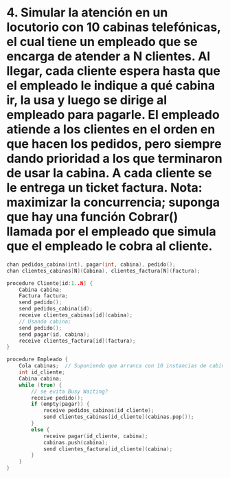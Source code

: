 # 4. Simular la atención en un locutorio con 10 cabinas telefónicas, el cual tiene un empleado que se encarga de atender a N clientes. Al llegar, cada cliente espera hasta que el empleado le indique a qué cabina ir, la usa y luego se dirige al empleado para pagarle. El empleado atiende a los clientes en el orden en que hacen los pedidos, pero siempre dando prioridad a los que terminaron de usar la cabina. A cada cliente se le entrega un ticket factura. Nota: maximizar la concurrencia; suponga que hay una función Cobrar() llamada por el empleado que simula que el empleado le cobra al cliente.

```cpp
chan pedidos_cabina(int), pagar(int, cabina), pedido();
chan clientes_cabinas[N](Cabina), clientes_factura[N](Factura);

procedure Cliente[id:1..N] {
    Cabina cabina;
    Factura factura;
    send pedido();
    send pedidos_cabina(id);
    receive clientes_cabinas[id](cabina);
    // Usando cabina;
    send pedido();
    send pagar(id, cabina);
    receive clientes_factura[id](factura);
}

procedure Empleado {
    Cola cabinas;  // Suponiendo que arranca con 10 instancias de cabina;
    int id_cliente;
    Cabina cabina;
    while (true) {
        // se evita Busy Waiting?
        receive pedido();
        if (empty(pagar)) {
            receive pedidos_cabinas(id_cliente);
            send clientes_cabinas[id_cliente](cabinas.pop());
        }
        else {
            receive pagar(id_cliente, cabina);
            cabinas.push(cabina);
            send clientes_factura[id_cliente](cabina);
        }
    }
}
```